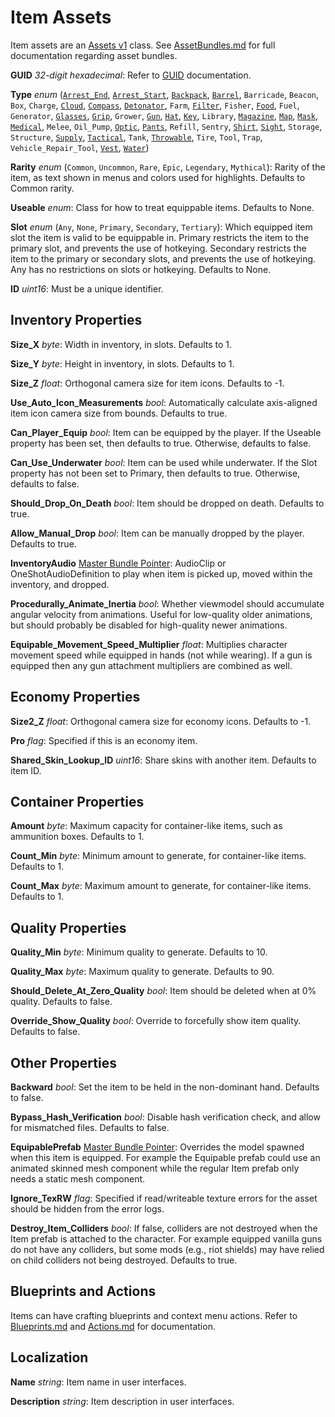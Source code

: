 Item Assets
===========

Item assets are an [Assets v1](/AssetsV1.md) class. See [AssetBundles.md](/AssetBundles.md) for full documentation regarding asset bundles.

**GUID** *32-digit hexadecimal*: Refer to [GUID](/GUID.md) documentation.

**Type** *enum* ([`Arrest_End`](/ItemAsset/ArrestEndAsset.md), [`Arrest_Start`](/ItemAsset/ArrestStartAsset.md), [`Backpack`](/ItemAsset/BackpackAsset.md), [`Barrel`](/ItemAsset/BarrelAsset.md), `Barricade`, `Beacon`, `Box`, `Charge`, [`Cloud`](/ItemAsset/CloudAsset.md), [`Compass`](/ItemAsset/MapAsset.md), [`Detonator`](/ItemAsset/DetonatorAsset.md), `Farm`, [`Filter`](/ItemAsset/FilterAsset.md), `Fisher`, [`Food`](/ItemAsset/FoodAsset.md), `Fuel`, `Generator`, [`Glasses`](/ItemAsset/GlassesAsset.md), [`Grip`](/ItemAsset/GripAsset.md), `Grower`, [`Gun`](/ItemAsset/GunAsset.md), [`Hat`](/ItemAsset/HatAsset.md), [`Key`](/ItemAsset/KeyAsset.md), `Library`, [`Magazine`](/ItemAsset/MagazineAsset.md), [`Map`](/ItemAsset/MapAsset.md), [`Mask`](/ItemAsset/MaskAsset.md), [`Medical`](/ItemAsset/MedicalAsset.md), `Melee`, `Oil_Pump`, [`Optic`](/ItemAsset/OpticAsset.md), [`Pants`](/ItemAsset/PantsAsset.md), `Refill`, `Sentry`, [`Shirt`](/ItemAsset/ShirtAsset.md), [`Sight`](/ItemAsset/SightAsset.md), `Storage`, `Structure`, [`Supply`](/ItemAsset/SupplyAsset.md), [`Tactical`](/ItemAsset/TacticalAsset.md), `Tank`, [`Throwable`](/ItemAsset/ThrowableAsset.md), `Tire`, `Tool`, `Trap`, `Vehicle_Repair_Tool`, [`Vest`](/ItemAsset/VestAsset.md), [`Water`](/ItemAsset/WaterAsset.md))

**Rarity** *enum* (`Common`, `Uncommon`, `Rare`, `Epic`, `Legendary`, `Mythical`): Rarity of the item, as text shown in menus and colors used for highlights. Defaults to Common rarity.

**Useable** *enum*: Class for how to treat equippable items. Defaults to None.

**Slot** *enum* (`Any`, `None`, `Primary`, `Secondary`, `Tertiary`): Which equipped item slot the item is valid to be equippable in. Primary restricts the item to the primary slot, and prevents the use of hotkeying. Secondary restricts the item to the primary or secondary slots, and prevents the use of hotkeying. Any has no restrictions on slots or hotkeying. Defaults to None.

**ID** *uint16*: Must be a unique identifier.

Inventory Properties
--------------------

**Size_X** *byte*: Width in inventory, in slots. Defaults to 1.

**Size_Y** *byte*: Height in inventory, in slots. Defaults to 1.

**Size_Z** *float*: Orthogonal camera size for item icons. Defaults to -1.

**Use\_Auto\_Icon\_Measurements** *bool*: Automatically calculate axis-aligned item icon camera size from bounds. Defaults to true.

**Can\_Player\_Equip** *bool*: Item can be equipped by the player. If the Useable property has been set, then defaults to true. Otherwise, defaults to false.

**Can\_Use\_Underwater** *bool*: Item can be used while underwater. If the Slot property has not been set to Primary, then defaults to true. Otherwise, defaults to false.

**Should\_Drop\_On\_Death** *bool*: Item should be dropped on death. Defaults to true.

**Allow\_Manual\_Drop** *bool*: Item can be manually dropped by the player. Defaults to true.

**InventoryAudio** [Master Bundle Pointer](/MasterBundlePtr.md): AudioClip or OneShotAudioDefinition to play when item is picked up, moved within the inventory, and dropped.

**Procedurally\_Animate\_Inertia** *bool*: Whether viewmodel should accumulate angular velocity from animations. Useful for low-quality older animations, but should probably be disabled for high-quality newer animations.

**Equipable\_Movement\_Speed\_Multiplier** *float*: Multiplies character movement speed while equipped in hands (not while wearing). If a gun is equipped then any gun attachment multipliers are combined as well.

Economy Properties
------------------

**Size2_Z** *float*: Orthogonal camera size for economy icons. Defaults to -1.

**Pro** *flag*: Specified if this is an economy item.

**Shared\_Skin\_Lookup\_ID** *uint16*: Share skins with another item. Defaults to item ID.

Container Properties
--------------------

**Amount** *byte*: Maximum capacity for container-like items, such as ammunition boxes. Defaults to 1.

**Count_Min** *byte*: Minimum amount to generate, for container-like items. Defaults to 1.

**Count_Max** *byte*: Maximum amount to generate, for container-like items. Defaults to 1.

Quality Properties
------------------

**Quality_Min** *byte*: Minimum quality to generate. Defaults to 10.

**Quality_Max** *byte*: Maximum quality to generate. Defaults to 90.

**Should\_Delete\_At\_Zero\_Quality** *bool*: Item should be deleted when at 0% quality. Defaults to false.

**Override\_Show\_Quality** *bool*: Override to forcefully show item quality. Defaults to false.

Other Properties
----------------

**Backward** *bool*: Set the item to be held in the non-dominant hand. Defaults to false.

**Bypass\_Hash\_Verification** *bool*: Disable hash verification check, and allow for mismatched files. Defaults to false.

**EquipablePrefab** [Master Bundle Pointer](/MasterBundlePtr.md): Overrides the model spawned when this item is equipped. For example the Equipable prefab could use an animated skinned mesh component while the regular Item prefab only needs a static mesh component.

**Ignore_TexRW** *flag*: Specified if read/writeable texture errors for the asset should be hidden from the error logs.

**Destroy_Item_Colliders** *bool*: If false, colliders are not destroyed when the Item prefab is attached to the character. For example equipped vanilla guns do not have any colliders, but some mods (e.g., riot shields) may have relied on child colliders not being destroyed. Defaults to true.

Blueprints and Actions
----------------------

Items can have crafting blueprints and context menu actions. Refer to [Blueprints.md](/ItemAsset/Blueprints.md) and [Actions.md](/ItemAsset/Actions.md) for documentation.

Localization
------------

**Name** *string*: Item name in user interfaces.

**Description** *string*: Item description in user interfaces.
